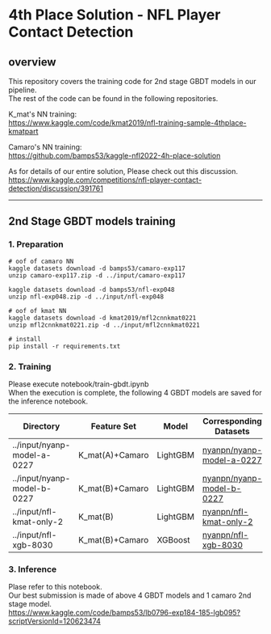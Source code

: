 # 4th Place Solution - NFL Player Contact Detection

## overview
This repository covers the training code for 2nd stage GBDT models in our pipeline.  
The rest of the code can be found in the following repositories.

K_mat's NN training:  
https://www.kaggle.com/code/kmat2019/nfl-training-sample-4thplace-kmatpart

Camaro's NN training:  
https://github.com/bamps53/kaggle-nfl2022-4h-place-solution

As for details of our entire solution, Please check out this discussion.  
https://www.kaggle.com/competitions/nfl-player-contact-detection/discussion/391761

---

## 2nd Stage GBDT models training

### 1. Preparation
```
# oof of camaro NN
kaggle datasets download -d bamps53/camaro-exp117
unzip camaro-exp117.zip -d ../input/camaro-exp117

kaggle datasets download -d bamps53/nfl-exp048
unzip nfl-exp048.zip -d ../input/nfl-exp048

# oof of kmat NN
kaggle datasets download -d kmat2019/mfl2cnnkmat0221
unzip mfl2cnnkmat0221.zip -d ../input/mfl2cnnkmat0221

# install
pip install -r requirements.txt
```

### 2. Training
Please execute notebook/train-gbdt.ipynb  
When the execution is complete, the following 4 GBDT models are saved for the inference notebook.

| Directory                   | Feature Set     | Model    | Corresponding Datasets                                                                  |
|-----------------------------|-----------------|----------|-----------------------------------------------------------------------------------------|
| ../input/nyanp-model-a-0227 | K_mat(A)+Camaro | LightGBM | [nyanpn/nyanp-model-a-0227](https://www.kaggle.com/datasets/nyanpn/nyanp-model-a-0227/) |
| ../input/nyanp-model-b-0227 | K_mat(B)+Camaro | LightGBM | [nyanpn/nyanp-model-b-0227](https://www.kaggle.com/datasets/nyanpn/nyanp-model-b-0227/) |
| ../input/nfl-kmat-only-2    | K_mat(B)        | LightGBM | [nyanpn/nfl-kmat-only-2](https://www.kaggle.com/datasets/nyanpn/nfl-kmat-only-2)        |
| ../input/nfl-xgb-8030       | K_mat(B)+Camaro | XGBoost  | [nyanpn/nfl-xgb-8030](https://www.kaggle.com/datasets/nyanpn/nfl-xgb-8030)              |


### 3. Inference
Plase refer to this notebook.  
Our best submission is made of above 4 GBDT models and 1 camaro 2nd stage model.  
https://www.kaggle.com/code/bamps53/lb0796-exp184-185-lgb095?scriptVersionId=120623474
